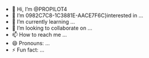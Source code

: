 - 👋 Hi, I’m @PROPILOT4
- 👀 I’m  0982C7C8-1C3881E-AACE7F6C}interested in ...
- 🌱 I’m currently learning ...
- 💞️ I’m looking to collaborate on ...
- 📫 How to reach me ...
- 😄 Pronouns: ...
- ⚡ Fun fact: ...

<!---
PROPILOT4/PROPILOT4 is a ✨ special ✨ repository because its `README.md` (this file) appears on your GitHub profile.
You can click the Preview link to take a look at your changes.
--->
